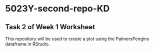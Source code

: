 # 5023Y-second-repo-KD

## Task 2 of Week 1 Worksheet

This repository will be used to create a plot using the PalmersPengins dataframe in RStudio.
